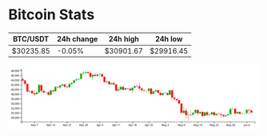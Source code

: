 # Bitcoin Stats

BTC/USDT|24h change|24h high|24h low|
|---|---|---|---|
|$30235.85|-0.05%|$30901.67|$29916.45|

<img src="./chart.svg">
